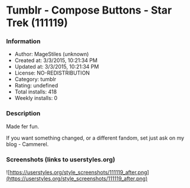 # Tumblr - Compose Buttons - Star Trek (111119)

### Information
- Author: MageStiles (unknown)
- Created at: 3/3/2015, 10:21:34 PM
- Updated at: 3/3/2015, 10:21:34 PM
- License: NO-REDISTRIBUTION
- Category: tumblr
- Rating: undefined
- Total installs: 418
- Weekly installs: 0


### Description
Made fer fun.

If you want something changed, or a different fandom, set just ask on my blog - Cammerel.


### Screenshots (links to userstyles.org)
![https://userstyles.org/style_screenshots/111119_after.png](https://userstyles.org/style_screenshots/111119_after.png)


